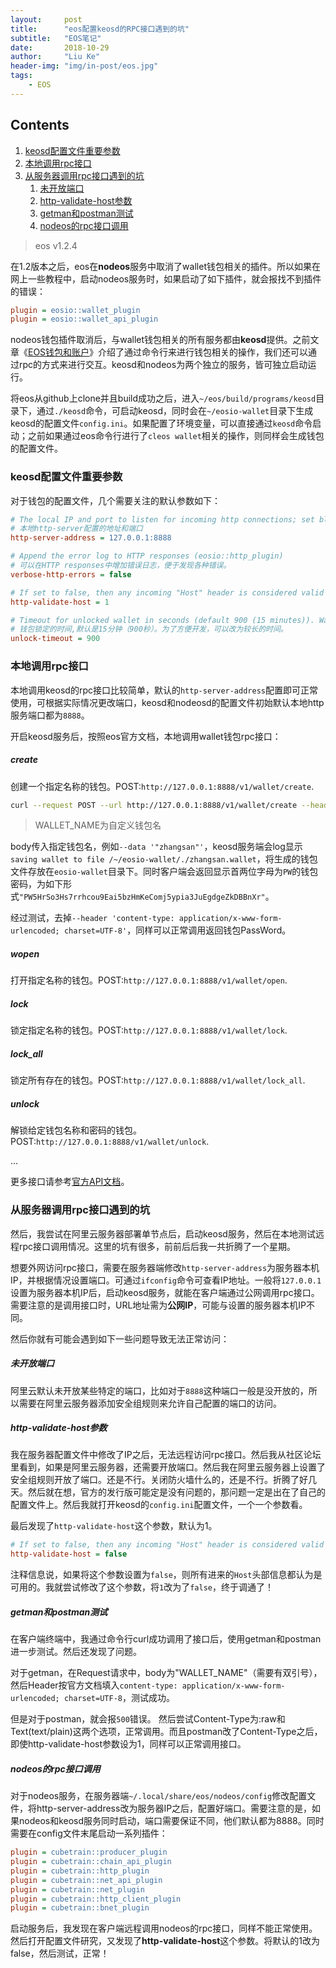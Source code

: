 ```yaml
---
layout:     post
title:      "eos配置keosd的RPC接口遇到的坑"
subtitle:   "EOS笔记"
date:       2018-10-29
author:     "Liu Ke"
header-img: "img/in-post/eos.jpg"
tags:
    - EOS
---
```




## Contents

1. [keosd配置文件重要参数](#keosd配置文件重要参数)
2. [本地调用rpc接口](#本地调用rpc接口)
3. [从服务器调用rpc接口遇到的坑](#从服务器调用rpc接口遇到的坑)
	1. [未开放端口](#未开放端口)
	2. [http-validate-host参数](#http-validate-host参数)
	3. [getman和postman测试](#getman和postman测试)
	4. [nodeos的rpc接口调用](#nodeos的rpc接口调用)



> eos v1.2.4

在1.2版本之后，eos在**nodeos**服务中取消了wallet钱包相关的插件。所以如果在网上一些教程中，启动nodeos服务时，如果启动了如下插件，就会报找不到插件的错误：

```ini
plugin = eosio::wallet_plugin
plugin = eosio::wallet_api_plugin
```

nodeos钱包插件取消后，与wallet钱包相关的所有服务都由**keosd**提供。之前文章《[EOS钱包和账户](http://keliu.me/2018/09/20/eosWallet/)》介绍了通过命令行来进行钱包相关的操作，我们还可以通过rpc的方式来进行交互。keosd和nodeos为两个独立的服务，皆可独立启动运行。

将eos从github上clone并且build成功之后，进入`~/eos/build/programs/keosd`目录下，通过`./keosd`命令，可启动keosd，同时会在`~/eosio-wallet`目录下生成keosd的配置文件`config.ini`。如果配置了环境变量，可以直接通过`keosd`命令启动；之前如果通过eos命令行进行了`cleos wallet`相关的操作，则同样会生成钱包的配置文件。

### keosd配置文件重要参数

对于钱包的配置文件，几个需要关注的默认参数如下：

```ini
# The local IP and port to listen for incoming http connections; set blank to disable. (eosio::http_plugin)
# 本地http-server配置的地址和端口
http-server-address = 127.0.0.1:8888

# Append the error log to HTTP responses (eosio::http_plugin)
# 可以在HTTP responses中增加错误日志，便于发现各种错误。
verbose-http-errors = false

# If set to false, then any incoming "Host" header is considered valid (eosio::http_plugin)
http-validate-host = 1

# Timeout for unlocked wallet in seconds (default 900 (15 minutes)). Wallets will automatically lock after specified number of seconds of inactivity. Activity is defined as any wallet command e.g. list-wallets. (eosio::wallet_plugin)
# 钱包锁定的时间,默认是15分钟（900秒）。为了方便开发，可以改为较长的时间。
unlock-timeout = 900
```

### 本地调用rpc接口

本地调用keosd的rpc接口比较简单，默认的`http-server-address`配置即可正常使用，可根据实际情况更改端口，keosd和nodeosd的配置文件初始默认本地http服务端口都为`8888`。

开启keosd服务后，按照eos官方文档，本地调用wallet钱包rpc接口：

##### create

创建一个指定名称的钱包。POST:`http://127.0.0.1:8888/v1/wallet/create`.

```sh
curl --request POST --url http://127.0.0.1:8888/v1/wallet/create --header 'content-type: application/x-www-form-urlencoded; charset=UTF-8' --data '"WALLET_NAME"'
```

> WALLET_NAME为自定义钱包名

body传入指定钱包名，例如`--data '"zhangsan"'`，keosd服务端会log显示`saving wallet to file /~/eosio-wallet/./zhangsan.wallet`，将生成的钱包文件存放在`eosio-wallet`目录下。同时客户端会返回显示首两位字母为`PW`的钱包密码，为如下形式`"PW5HrSo3Hs7rrhcou9Eai5bzHmKeComj5ypia3JuEgdgeZkDBBnXr"`。

经过测试，去掉`--header 'content-type: application/x-www-form-urlencoded; charset=UTF-8'`，同样可以正常调用返回钱包PassWord。

##### wopen

打开指定名称的钱包。POST:`http://127.0.0.1:8888/v1/wallet/open`.

##### lock

锁定指定名称的钱包。POST:`http://127.0.0.1:8888/v1/wallet/lock`.

##### lock_all

锁定所有存在的钱包。POST:`http://127.0.0.1:8888/v1/wallet/lock_all`.

##### unlock

解锁给定钱包名称和密码的钱包。POST:`http://127.0.0.1:8888/v1/wallet/unlock`.

...

更多接口请参考[官方API文档](https://developers.eos.io/keosd/v1.3.0/reference)。

### 从服务器调用rpc接口遇到的坑

然后，我尝试在阿里云服务器部署单节点后，启动keosd服务，然后在本地测试远程rpc接口调用情况。这里的坑有很多，前前后后我一共折腾了一个星期。

想要外网访问rpc接口，需要在服务器端修改`http-server-address`为服务器本机IP，并根据情况设置端口。可通过`ifconfig`命令可查看IP地址。一般将`127.0.0.1`设置为服务器本机IP后，启动keosd服务，就能在客户端通过公网调用rpc接口。需要注意的是调用接口时，URL地址需为**公网IP**，可能与设置的服务器本机IP不同。

然后你就有可能会遇到如下一些问题导致无法正常访问：

##### 未开放端口

阿里云默认未开放某些特定的端口，比如对于`8888`这种端口一般是没开放的，所以需要在阿里云服务器添加安全组规则来允许自己配置的端口的访问。

##### http-validate-host参数

我在服务器配置文件中修改了IP之后，无法远程访问rpc接口。然后我从社区论坛里看到，如果是阿里云服务器，还需要开放端口。然后我在阿里云服务器上设置了安全组规则开放了端口。还是不行。关闭防火墙什么的，还是不行。折腾了好几天。然后就在想，官方的发行版可能定是没有问题的，那问题一定是出在了自己的配置文件上。然后我就打开keosd的`config.ini`配置文件，一个一个参数看。

最后发现了`http-validate-host`这个参数，默认为1。

```ini
# If set to false, then any incoming "Host" header is considered valid (eosio::http_plugin)
http-validate-host = false
```

注释信息说，如果将这个参数设置为`false`，则所有进来的`Host`头部信息都认为是可用的。我就尝试修改了这个参数，将`1`改为了`false`，终于调通了！

##### getman和postman测试

在客户端终端中，我通过命令行curl成功调用了接口后，使用getman和postman进一步测试。然后还发现了问题。

对于getman，在Request请求中，body为"WALLET_NAME"（需要有双引号），然后Header按官方文档填入`content-type: application/x-www-form-urlencoded; charset=UTF-8`，测试成功。

但是对于postman，就会报`500`错误。 然后尝试Content-Type为:raw和Text(text/plain)这两个选项，正常调用。而且postman改了Content-Type之后，即使http-validate-host参数设为1，同样可以正常调用接口。

##### nodeos的rpc接口调用

对于nodeos服务，在服务器端`~/.local/share/eos/nodeos/config`修改配置文件，将http-server-address改为服务器IP之后，配置好端口。需要注意的是，如果nodeos和keosd服务同时启动，端口需要保证不同，他们默认都为8888。同时需要在config文件末尾启动一系列插件：

```ini
plugin = cubetrain::producer_plugin
plugin = cubetrain::chain_api_plugin
plugin = cubetrain::http_plugin
plugin = cubetrain::net_api_plugin
plugin = cubetrain::net_plugin
plugin = cubetrain::http_client_plugin
plugin = cubetrain::bnet_plugin
```

启动服务后，我发现在客户端远程调用nodeos的rpc接口，同样不能正常使用。然后打开配置文件研究，又发现了**http-validate-host**这个参数。将默认的1改为false，然后测试，正常！


